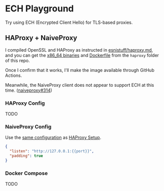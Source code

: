 # ECH Playground

Try using ECH (Encrypted Client Hello) for TLS-based proxies.

## HAProxy + NaiveProxy

I compiled OpenSSL and HAProxy as instructed in [esnistuff/haproxy.md](https://github.com/sftcd/openssl/blob/ECH-draft-13a/esnistuff/haproxy.md), and you can get the [x86_64 binaries](/haproxy/haproxy) and [Dockerfile](/haproxy/Dockerfile) from the `haproxy` folder of this repo.

Once I confirm that it works, I'll make the image available through GitHub Actions.

Meanwhile, the NaiveProxy client does not appear to support ECH at this time. ([naiveproxy#314](https://github.com/klzgrad/naiveproxy/issues/314))

### HAProxy Config

TODO

### NaiveProxy Config

Use the [same configuration](/naive/config.json) as [HAProxy Setup](https://github.com/klzgrad/naiveproxy/wiki/HAProxy-Setup).

```json
{
  "listen": "http://127.0.0.1:{{port}}",
  "padding": true
}
```

### Docker Compose

TODO
